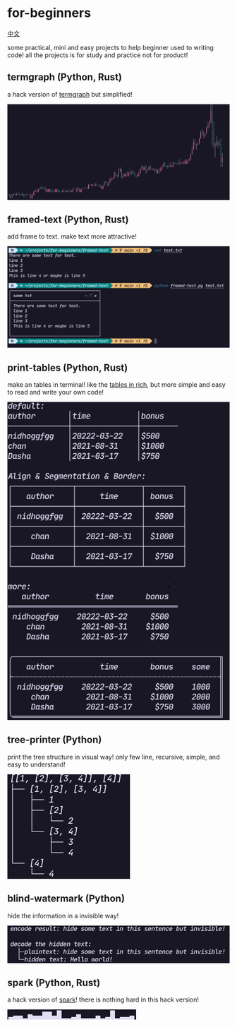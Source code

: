 # for-beginners

[中文](./README_cn.md)

some practical, mini and easy projects to help beginner used to writing code!
all the projects is for study and practice not for product!

## termgraph (Python, Rust)

a hack version of [termgraph](https://github.com/sgeisler/termgraph.git)
but simplified!

![termgraph](./images/termgraph_colored.png)

## framed-text (Python, Rust)

add frame to text. make text more attractive!

![framed-txt](./images/framed-text.png)

## print-tables (Python, Rust)

make an tables in terminal!
like the [tables in rich](https://github.com/Textualize/rich), but more simple and easy to read and write your own code!

![print-tables](./images/print-tables.png)

## tree-printer (Python)

print the tree structure in visual way!
only few line, recursive, simple, and easy to understand!

![tree-printer](./images/tree-printer.png)

## blind-watermark (Python)

hide the information in a invisible way!

![hide-text](./images/blind-watermark-text.png)

## spark (Python, Rust)

a hack version of [spark](https://github.com/holman/spark)!
there is nothing hard in this hack version!

![spark](./images/spark.png)

